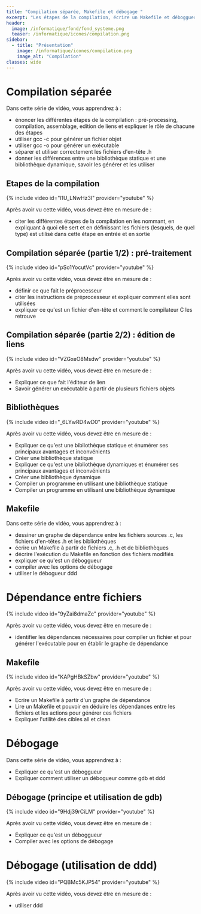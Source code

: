 ```yaml
--- 
title: "Compilation séparée, Makefile et débogage "
excerpt: "Les étapes de la compilation, écrire un Makefile et débogguer"
header:
  image: /informatique/fond/fond_systeme.png
  teaser: /informatique/icones/compilation.png
sidebar:
  - title: "Présentation"
    image: /informatique/icones/compilation.png
    image_alt: "Compilation"
classes: wide
---
```

# Compilation séparée
Dans cette série de vidéo, vous apprendrez à :
- énoncer les différentes étapes de la compilation : pré-processing, compilation, assemblage, edition de liens et expliquer le rôle de chacune des étapes
- utiliser gcc -c pour générer un fichier objet
- utiliser gcc -o pour générer un exécutable
- séparer et utiliser correctement les fichiers d'en-tête .h
- donner les différences entre une bibliothèque statique et une bibliothèque dynamique, savoir les générer et les utiliser

## Etapes de la compilation
{% include video id="l1U_LNwHz3I" provider="youtube" %}

Après avoir vu cette vidéo, vous devez être  en mesure de :

- citer les différentes étapes de la compilation en les nommant, en expliquant à quoi elle sert et en  définissant les fichiers (lesquels, de quel type) est utilisé dans cette étape en entrée et en sortie

## Compilation séparée (partie 1/2) : pré-traitement

{% include video id="pSo1YocutVc" provider="youtube" %}

Après avoir vu cette vidéo, vous devez être  en mesure de :

- définir ce que fait le préprocesseur
- citer les instructions de préprocesseur et expliquer comment elles sont utilisées 
- expliquer ce qu'est un fichier d'en-tête et comment le compilateur C les retrouve 

## Compilation séparée (partie 2/2) : édition de liens

{% include video id="VZGxeO8Msdw" provider="youtube" %}

Après avoir vu cette vidéo, vous devez être  en mesure de :

- Expliquer ce que fait l'éditeur de lien 
- Savoir générer un exécutable à partir de plusieurs fichiers objets

## Bibliothèques

{% include video id="_6LYwRD4wD0" provider="youtube" %}

Après avoir vu cette vidéo, vous devez être  en mesure de :

- Expliquer ce qu'est une bibliothèque statique et énumérer ses principaux avantages et inconvénients
- Créer une bibliothèque statique
- Expliquer ce qu'est une bibliothèque dynamiques et énumérer ses principaux avantages et inconvénients
- Créer une bibliothèque dynamique
- Compiler un programme en utilisant une bibliothèque statique
- Compiler un programme en utilisant une bibliothèque dynamique

## Makefile
Dans cette série de vidéo, vous apprendrez à :
- dessiner un graphe de dépendance entre les fichiers sources .c, les fichiers d'en-têtes .h et les bibliothèques
- écrire un Makefile à partir de fichiers .c, .h et de bibliothèques
- décrire l'exécution du Makefile en fonction des fichiers modifiés
- expliquer ce qu'est un déboggueur
- compiler avec les options de débogage
- utiliser le débogueur ddd

# Dépendance entre fichiers
{% include video id="9yZai8dmaZc" provider="youtube" %}

Après avoir vu cette vidéo, vous devez être  en mesure de :

- identifier les dépendances nécessaires pour compiler un fichier et pour générer l'exécutable pour en établir le graphe de dépendance 

## Makefile

{% include video id="KAPgHBkSZbw" provider="youtube" %}

Après avoir vu cette vidéo, vous devez être  en mesure de :

- Ecrire un Makefile à partir d'un graphe de dépendance
- Lire un Makefile et pouvoir en déduire les dépendances entre les fichiers et les actions pour générer ces fichiers
- Expliquer l'utilité des cibles all et clean 

# Débogage
Dans cette série de vidéo, vous apprendrez à :
- Expliquer ce qu'est un déboggueur
- Expliquer comment utiliser un débogueur comme gdb et ddd

## Débogage (principe et utilisation de gdb)

{% include video id="9Hdj39rCiLM" provider="youtube" %}

Après avoir vu cette vidéo, vous devez être  en mesure de :

- Expliquer ce qu'est un déboggueur
- Compiler avec les options de débogage 

# Débogage (utilisation de ddd)

{% include video id="PQBMc5KJP54" provider="youtube" %}

Après avoir vu cette vidéo, vous devez être  en mesure de :

- utiliser ddd 
